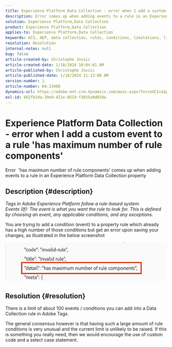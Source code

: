 ```yaml
---
title: Experience Platform Data Collection - error when I add a custom event to a rule 'has maximum number of rule components'
description: Error comes up when adding events to a rule in an Experience Platform Data Collection property
solution: Experience Platform,Data Collection
product: Experience Platform,Data Collection
applies-to: Experience Platform,Data Collection
keywords: KCS, AEP, data collection, rules, conditions, limitations, limit, Tags
resolution: Resolution
internal-notes: null
bug: false
article-created-by: Christophe Jossic
article-created-date: 1/18/2024 10:04:01 AM
article-published-by: Christophe Jossic
article-published-date: 1/18/2024 11:13:08 AM
version-number: 1
article-number: KA-23486
dynamics-url: https://adobe-ent.crm.dynamics.com/main.aspx?forceUCI=1&pagetype=entityrecord&etn=knowledgearticle&id=24ca8be2-e8b5-ee11-a569-6045bd006704
exl-id: 662fb1da-39e9-421e-8519-f3025a9d03da
---
```

# Experience Platform Data Collection - error when I add a custom event to a rule 'has maximum number of rule components'


Error  'has maximum number of rule components' comes up when adding events to a rule in an Experience Platform Data Collection property

## Description {#description}


*Tags in Adobe Experience Platform follow a rule-based system
<br>Events (If): The event is what you want the rule to look for. This is defined by choosing an event, any applicable conditions, and any exceptions.*

You are trying to add a condition (event) to a property rule which already has a high number of those conditions but get an error upon saving your changes, as illustrated in the below screenshot



![](assets/___b44cc885-f2b5-ee11-a569-6045bd006704___.png)


## Resolution {#resolution}


There is a limit of about 100 events / conditions you can add into a Data Collection rule in Adobe Tags.

The general consensus however is that having such a large amount of rule conditions is very unusual and the current limit is unlikely to be raised. If this is something you really need, then we would encourage the use of custom code and a select case statement.
